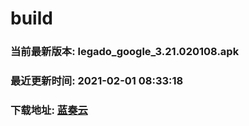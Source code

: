 # build

### 当前最新版本: legado_google_3.21.020108.apk
### 最近更新时间: 2021-02-01 08:33:18
### 下载地址: [蓝奏云](https://wwa.lanzous.com/b0d8bblej)

